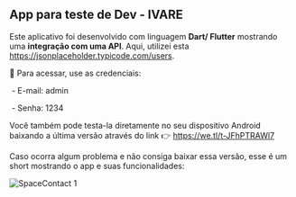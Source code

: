 ## App para teste de Dev - IVARE

Este aplicativo foi desenvolvido com linguagem **Dart/ Flutter** mostrando uma **integração com uma API**. Aqui, utilizei esta https://jsonplaceholder.typicode.com/users.



💾 Para acessar, use as credenciais: 

​	- E-mail: admin

​	- Senha: 1234



Você também pode testa-la diretamente no seu dispositivo Android baixando a última versão através do link  👉  https://we.tl/t-JFhPTRAWl7

Caso ocorra algum problema e não consiga baixar essa versão, esse é um short mostrando o app e suas funcionalidades:

![SpaceContact 1](https://github.com/britoGabriela/SpaceContact/assets/83607446/9b26823c-e7cb-429b-8a5d-a2722bc9a149)








